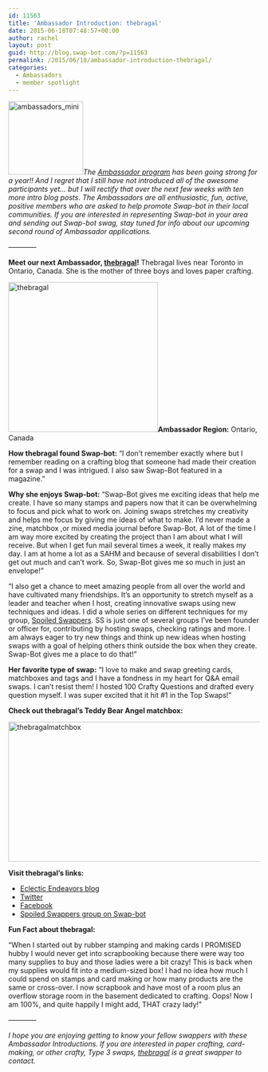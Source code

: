 ```yaml
---
id: 11563
title: 'Ambassador Introduction: thebragal'
date: 2015-06-18T07:48:57+00:00
author: rachel
layout: post
guid: http://blog.swap-bot.com/?p=11563
permalink: /2015/06/18/ambassador-introduction-thebragal/
categories:
  - Ambassadors
  - member spotlight
---
```

[<img src="http://blog.swap-bot.com/wp-content/uploads/2014/07/ambassadors_mini.jpg" alt="ambassadors_mini" width="150" height="147" class="alignright size-full wp-image-11173" />](http://blog.swap-bot.com/wp-content/uploads/2014/07/ambassadors_mini.jpg)_The [Ambassador program](http://blog.swap-bot.com/2014/06/09/introducing-our-new-swap-bot-ambassadors/) has been going strong for a year!! And I regret that I still have not introduced all of the awesome participants yet&#8230; but I will rectify that over the next few weeks with ten more intro blog posts. The Ambassadors are all enthusiastic, fun, active, positive members who are asked to help promote Swap-bot in their local communities. If you are interested in representing Swap-bot in your area and sending out Swap-bot swag, stay tuned for info about our upcoming second round of Ambassador applications._

&#8212;&#8212;&#8212;&#8212;

**Meet our next Ambassador, [thebragal](http://www.swap-bot.com/user:thebragal)!** Thebragal lives near Toronto in Ontario, Canada. She is the mother of three boys and loves paper crafting. 

<img src="http://blog.swap-bot.com/wp-content/uploads/2015/06/thebragal.png" alt="thebragal" width="300" height="300" class="alignleft size-full wp-image-11566" />**Ambassador Region:** Ontario, Canada

**How thebragal found Swap-bot:** &#8220;I don’t remember exactly where but I remember reading on a crafting blog that someone had made their creation for a swap and I was intrigued. I also saw Swap-Bot featured in a magazine.&#8221;

**Why she enjoys Swap-bot:** &#8220;Swap-Bot gives me exciting ideas that help me create. I have so many stamps and papers now that it can be overwhelming to focus and pick what to work on. Joining swaps stretches my creativity and helps me focus by giving me ideas of what to make. I&#8217;d never made a zine, matchbox ,or mixed media journal before Swap-Bot. A lot of the time I am way more excited by creating the project than I am about what I will receive. But when I get fun mail several times a week, it really makes my day. I am at home a lot as a SAHM and because of several disabilities I don&#8217;t get out much and can&#8217;t work. So, Swap-Bot gives me so much in just an envelope!&#8221;

&#8220;I also get a chance to meet amazing people from all over the world and have cultivated many friendships. It&#8217;s an opportunity to stretch myself as a leader and teacher when I host, creating innovative swaps using new techniques and ideas. I did a whole series on different techniques for my group, [Spoiled Swappers](http://www.swap-bot.com/group/0c1d0f543c1421ee85993396667d59d1/about). SS is just one of several groups I&#8217;ve been founder or officer for, contributing by hosting swaps, checking ratings and more. I am always eager to try new things and think up new ideas when hosting swaps with a goal of helping others think outside the box when they create. Swap-Bot gives me a place to do that!&#8221; 

**Her favorite type of swap:** &#8220;I love to make and swap greeting cards, matchboxes and tags and I have a fondness in my heart for Q&A email swaps. I can&#8217;t resist them! I hosted 100 Crafty Questions and drafted every question myself. I was super excited that it hit #1 in the Top Swaps!&#8221; 

**Check out thebragal&#8217;s Teddy Bear Angel matchbox:** 

<img src="http://blog.swap-bot.com/wp-content/uploads/2015/06/thebragalmatchbox.png" alt="thebragalmatchbox" width="600" height="280" class="alignnone size-full wp-image-11567" />

**Visit thebragal&#8217;s links:**

  * [Eclectic Endeavors blog](http://eclecticendeavours.blogspot.com)
  * [Twitter](https://twitter.com/Rednie)
  * [Facebook](https://www.facebook.com/rebecca.menziesednie)
  * [Spoiled Swappers group on Swap-bot](http://www.swap-bot.com/group/0c1d0f543c1421ee85993396667d59d1/about)

**Fun Fact about thebragal:** 

&#8220;When I started out by rubber stamping and making cards I PROMISED hubby I would never get into scrapbooking because there were way too many supplies to buy and those ladies were a bit crazy! This is back when my supplies would fit into a medium-sized box! I had no idea how much I could spend on stamps and card making or how many products are the same or cross-over. I now scrapbook and have most of a room plus an overflow storage room in the basement dedicated to crafting. Oops! Now I am 100%, and quite happily I might add, THAT crazy lady!&#8221;

&#8212;&#8212;&#8212;&#8212;

_I hope you are enjoying getting to know your fellow swappers with these Ambassador Introductions. If you are interested in paper crafting, card-making, or other crafty, Type 3 swaps, [thebragal](http://www.swap-bot.com/user:thebragal) is a great swapper to contact._